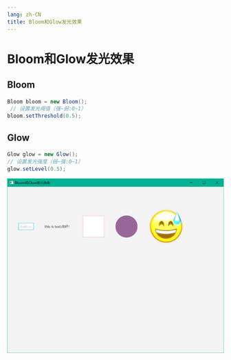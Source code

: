 ```yaml
---
lang: zh-CN
title: Bloom和Glow发光效果
---
```



# Bloom和Glow发光效果

## Bloom

```java
Bloom bloom = new Bloom();  
 // 设置发光阈值（强~弱:0~1）
bloom.setThreshold(0.5);
```

## Glow

```java
Glow glow = new Glow();  
// 设置发光强度（弱~强:0~1）
glow.setLevel(0.5); 
```

![](../assets/Pasted%20image%2020220616140914.png)